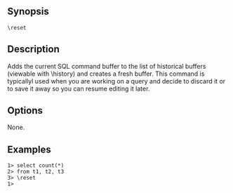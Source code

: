 ## Synopsis

`\reset`
              
## Description

Adds the current SQL command buffer to the list of historical
buffers (viewable with \history) and creates a fresh buffer. This
command is typicallyl used when you are working on a query and decide
to discard it or to save it away so you can resume editing it later.
           
## Options

None.

## Examples

    1> select count(*) 
    2> from t1, t2, t3
    3> \reset
    1>
